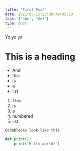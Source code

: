```yaml
---
title: "First Post"
date: 2021-05-15T23:39:49+05:30
tags: ["abc", "def"]
type: post
---
```


Yo yo yo

# This is a heading

- And
- this
- is
- a
- list

1. This 
2. is 
3. a 
4. numbered 
5. list

```py
Codeblocks look like this

def print():
    print('Hello world!')
```
